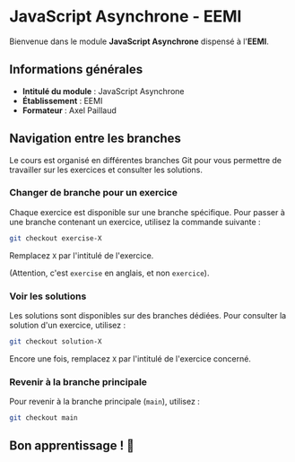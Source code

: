 # JavaScript Asynchrone - EEMI

Bienvenue dans le module **JavaScript Asynchrone** dispensé à l'**EEMI**.

## Informations générales

- **Intitulé du module** : JavaScript Asynchrone
- **Établissement** : EEMI
- **Formateur** : Axel Paillaud

## Navigation entre les branches

Le cours est organisé en différentes branches Git pour vous permettre de travailler sur les exercices et consulter les solutions.

### Changer de branche pour un exercice
Chaque exercice est disponible sur une branche spécifique. Pour passer à une branche contenant un exercice, utilisez la commande suivante :

```sh
git checkout exercise-X
```

Remplacez `X` par l'intitulé de l'exercice.

(Attention, c'est `exercise` en anglais, et non `exercice`).

### Voir les solutions
Les solutions sont disponibles sur des branches dédiées. Pour consulter la solution d'un exercice, utilisez :

```sh
git checkout solution-X
```

Encore une fois, remplacez `X` par l'intitulé de l'exercice concerné.

### Revenir à la branche principale
Pour revenir à la branche principale (`main`), utilisez :

```sh
git checkout main
```

## Bon apprentissage ! 🚀

